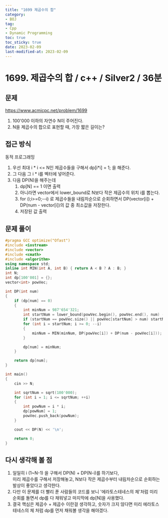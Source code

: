 ```yaml
---
title: "1699 제곱수의 합"
category:
- BOJ
tag:
- Cpp
- Dynamic Programming
toc: true
toc_sticky: true
date: 2023-02-09
last-modified-at: 2023-02-09
---
```


# 1699. 제곱수의 합 / c++ / Silver2 / 36분

## 문제
https://www.acmicpc.net/problem/1699     
1. 100'000 이하의 자연수 N이 주어진다.
2. N을 제곱수의 합으로 표현할 때, 가장 짧은 길이는?

## 접근 방식
동적 프로그래밍
1. 우선 최대 i * i <= N인 제곱수들을 구해서 dp[i*i] = 1; 을 해준다.
2. 그 다음 그 i * i를 벡터에 넣어준다.
3. 다음 DP(N)을 해주는데
    1. dp[N] == 1 이면 출력
    2. 아니라면 vector에서 lower_bound로 N보다 작은 제곱수의 위치 i를 뽑는다.
    3. for (i;i>=0;--i) 로 제곱수들을 내림차순으로 순회하면서 DP(vector[i]) + DP(num - vector[i])의 값 중 최소값을 저장한다.
    4. 저장된 값 출력

## 문제 풀이
```c++
#pragma GCC optimize("Ofast")
#include <iostream>
#include <vector>
#include <cmath>
#include <algorithm>
using namespace std;
inline int MIN(int A, int B) { return A < B ? A : B; }
int N;
int dp[100'001] = {};
vector<int> powVec;

int DP(int num)
{
    if (dp[num] == 0)
    {
        int minNum = 987'654'321;
        int startNum = lower_bound(powVec.begin(), powVec.end(), num) - powVec.begin();
        if (startNum == powVec.size() || powVec[startNum] > num) startNum--;
        for (int i = startNum; i >= 0; --i)
        {
            minNum = MIN(minNum, DP(powVec[i]) + DP(num - powVec[i]));
        }

        dp[num] = minNum;
    }

    return dp[num];
}

int main()
{
    cin >> N;

    int sqrtNum = sqrt(100'000);
    for (int i = 1; i <= sqrtNum; ++i)
    {
        int powNum = i * i;
        dp[powNum] = 1;
        powVec.push_back(powNum);
    }

    cout << DP(N) << '\n';

    return 0;
}
```

## 다시 생각해 볼 점
1. 일일히 i (1~N-1) 을 구해서 DP(N) + DP(N-i)를 하기보다,   
미리 제곱수를 구해서 저장해놓고, N보다 작은 제곱수부터 내림차순으로 순회하는 발상이 좋았다고 생각한다.
2. 다만 이 문제를 더 빨리 푼 사람들의 코드를 보니 '에라토스테네스의 체'처럼 미리 순회를 돌면서 dp를 다 채워넣고 마지막에 dp[N]을 사용했다.
3. 결국 핵심은 제곱수 + 제곱수 이란걸 생각하고, 숫자가 크지 않다면 미리 에라토스테네스의 체 처럼 dp를 먼저 채워볼 생각을 해야겠다.